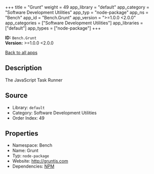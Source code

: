 ﻿+++
title = "Grunt"
weight = 49
app_library = "default"
app_category = "Software Development Utilities"
app_typ = "node-package"
app_ns = "Bench"
app_id = "Bench.Grunt"
app_version = ">=1.0.0 <2.0.0"
app_categories = ["Software Development Utilities"]
app_libraries = ["default"]
app_types = ["node-package"]
+++

**ID:** `Bench.Grunt`  
**Version:** >=1.0.0 <2.0.0  
<!--more-->

[Back to all apps](/apps/)

## Description
The JavaScript Task Runner

## Source

* Library: `default`
* Category: Software Development Utilities
* Order Index: 49

## Properties

* Namespace: Bench
* Name: Grunt
* Typ: `node-package`
* Website: <http://gruntjs.com>
* Dependencies: [NPM](/app/Bench.Npm)

